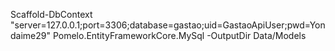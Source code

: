 Scaffold-DbContext "server=127.0.0.1;port=3306;database=gastao;uid=GastaoApiUser;pwd=Yondaime29" Pomelo.EntityFrameworkCore.MySql -OutputDir Data/Models
